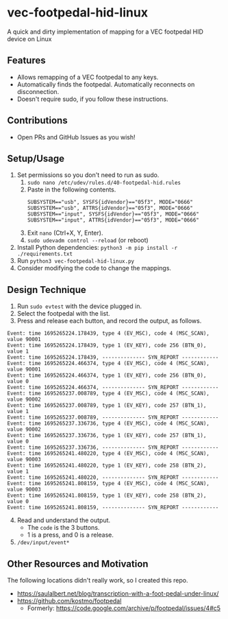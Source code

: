# vec-footpedal-hid-linux
A quick and dirty implementation of mapping for a VEC footpedal HID device on Linux

## Features
* Allows remapping of a VEC footpedal to any keys.
* Automatically finds the footpedal. Automatically reconnects on disconnection.
* Doesn't require sudo, if you follow these instructions.

## Contributions
* Open PRs and GitHub Issues as you wish!

## Setup/Usage
1. Set permissions so you don't need to run as sudo.
	1. `sudo nano /etc/udev/rules.d/40-footpedal-hid.rules`
	2. Paste in the following contents.
		```
		SUBSYSTEM=="usb", SYSFS{idVendor}=="05f3", MODE="0666"
		SUBSYSTEM=="usb", ATTRS{idVendor}=="05f3", MODE="0666"
		SUBSYSTEM=="input", SYSFS{idVendor}=="05f3", MODE="0666"
		SUBSYSTEM=="input", ATTRS{idVendor}=="05f3", MODE="0666"
		```
	3. Exit `nano` (Ctrl+X, Y, Enter).
	4. `sudo udevadm control --reload` (or reboot)
2. Install Python dependencies: `python3 -m pip install -r ./requirements.txt`
3. Run `python3 vec-footpedal-hid-linux.py`
4. Consider modifying the code to change the mappings.

## Design Technique
1. Run `sudo evtest` with the device plugged in.
2. Select the footpedal with the list.
3. Press and release each button, and record the output, as follows.
```
Event: time 1695265224.178439, type 4 (EV_MSC), code 4 (MSC_SCAN), value 90001
Event: time 1695265224.178439, type 1 (EV_KEY), code 256 (BTN_0), value 1
Event: time 1695265224.178439, -------------- SYN_REPORT ------------
Event: time 1695265224.466374, type 4 (EV_MSC), code 4 (MSC_SCAN), value 90001
Event: time 1695265224.466374, type 1 (EV_KEY), code 256 (BTN_0), value 0
Event: time 1695265224.466374, -------------- SYN_REPORT ------------
Event: time 1695265237.008789, type 4 (EV_MSC), code 4 (MSC_SCAN), value 90002
Event: time 1695265237.008789, type 1 (EV_KEY), code 257 (BTN_1), value 1
Event: time 1695265237.008789, -------------- SYN_REPORT ------------
Event: time 1695265237.336736, type 4 (EV_MSC), code 4 (MSC_SCAN), value 90002
Event: time 1695265237.336736, type 1 (EV_KEY), code 257 (BTN_1), value 0
Event: time 1695265237.336736, -------------- SYN_REPORT ------------
Event: time 1695265241.480220, type 4 (EV_MSC), code 4 (MSC_SCAN), value 90003
Event: time 1695265241.480220, type 1 (EV_KEY), code 258 (BTN_2), value 1
Event: time 1695265241.480220, -------------- SYN_REPORT ------------
Event: time 1695265241.808159, type 4 (EV_MSC), code 4 (MSC_SCAN), value 90003
Event: time 1695265241.808159, type 1 (EV_KEY), code 258 (BTN_2), value 0
Event: time 1695265241.808159, -------------- SYN_REPORT ------------
```
4. Read and understand the output.
	* The `code` is the 3 buttons.
	* 1 is a press, and 0 is a release.
5. `/dev/input/event*`

## Other Resources and Motivation
The following locations didn't really work, so I created this repo.

* https://saulalbert.net/blog/transcription-with-a-foot-pedal-under-linux/
* https://github.com/kostmo/footpedal
	* Formerly: https://code.google.com/archive/p/footpedal/issues/4#c5
